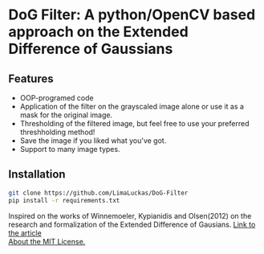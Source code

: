 # DoG Filter: A python/OpenCV based approach on the Extended Difference of Gaussians

## Features
- OOP-programed code
- Application of the filter on the grayscaled image alone or use it as a mask for the original image.
- Thresholding of the filtered image, but feel free to use your preferred threshholding method!
- Save the image if you liked what you've got.
- Support to many image types.

## Installation
```bash
git clone https://github.com/LimaLuckas/DoG-Filter
pip install -r requirements.txt 
```
Inspired on the works of Winnemoeler, Kypianidis and Olsen(2012) on the research and formalization of the Extended Difference of Gausians. [Link to the article](https://users.cs.northwestern.edu/~sco590/winnemoeller-cag2012.pdf)\
[About the MIT License.](https://choosealicense.com/licenses/mit/)
